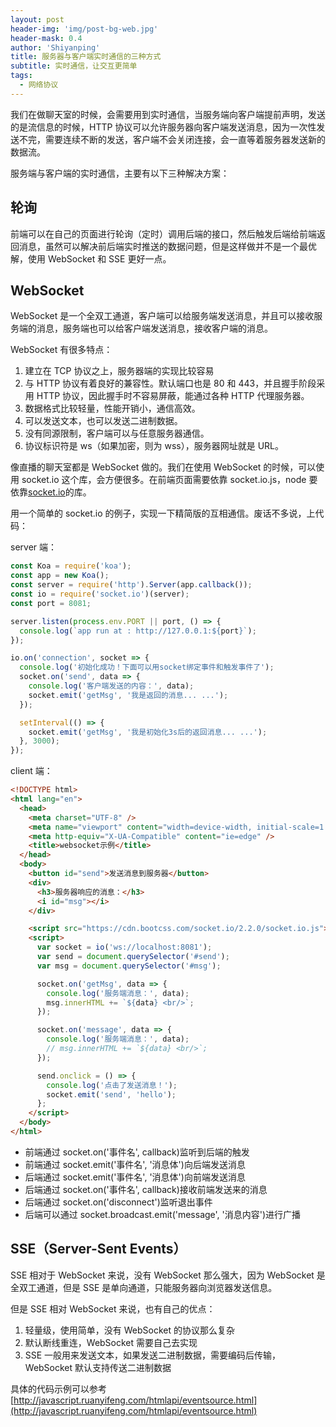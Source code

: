 ```yaml
---
layout: post
header-img: 'img/post-bg-web.jpg'
header-mask: 0.4
author: 'Shiyanping'
title: 服务器与客户端实时通信的三种方式
subtitle: 实时通信，让交互更简单
tags:
  - 网络协议
---
```


我们在做聊天室的时候，会需要用到实时通信，当服务端向客户端提前声明，发送的是流信息的时候，HTTP 协议可以允许服务器向客户端发送消息，因为一次性发送不完，需要连续不断的发送，客户端不会关闭连接，会一直等着服务器发送新的数据流。

服务端与客户端的实时通信，主要有以下三种解决方案：

## 轮询

前端可以在自己的页面进行轮询（定时）调用后端的接口，然后触发后端给前端返回消息，虽然可以解决前后端实时推送的数据问题，但是这样做并不是一个最优解，使用 WebSocket 和 SSE 更好一点。

## WebSocket

WebSocket 是一个全双工通道，客户端可以给服务端发送消息，并且可以接收服务端的消息，服务端也可以给客户端发送消息，接收客户端的消息。

WebSocket 有很多特点：

1. 建立在 TCP 协议之上，服务器端的实现比较容易
2. 与 HTTP 协议有着良好的兼容性。默认端口也是 80 和 443，并且握手阶段采用 HTTP 协议，因此握手时不容易屏蔽，能通过各种 HTTP 代理服务器。
3. 数据格式比较轻量，性能开销小，通信高效。
4. 可以发送文本，也可以发送二进制数据。
5. 没有同源限制，客户端可以与任意服务器通信。
6. 协议标识符是 ws（如果加密，则为 wss），服务器网址就是 URL。

像直播的聊天室都是 WebSocket 做的。我们在使用 WebSocket 的时候，可以使用 socket.io 这个库，会方便很多。在前端页面需要依靠 socket.io.js，node 要依靠[socket.io](https://socket.io/)的库。

用一个简单的 socket.io 的例子，实现一下精简版的互相通信。废话不多说，上代码：

server 端：

```js
const Koa = require('koa');
const app = new Koa();
const server = require('http').Server(app.callback());
const io = require('socket.io')(server);
const port = 8081;

server.listen(process.env.PORT || port, () => {
  console.log(`app run at : http://127.0.0.1:${port}`);
});

io.on('connection', socket => {
  console.log('初始化成功！下面可以用socket绑定事件和触发事件了');
  socket.on('send', data => {
    console.log('客户端发送的内容：', data);
    socket.emit('getMsg', '我是返回的消息... ...');
  });

  setInterval(() => {
    socket.emit('getMsg', '我是初始化3s后的返回消息... ...');
  }, 3000);
});
```

client 端：

```html
<!DOCTYPE html>
<html lang="en">
  <head>
    <meta charset="UTF-8" />
    <meta name="viewport" content="width=device-width, initial-scale=1.0" />
    <meta http-equiv="X-UA-Compatible" content="ie=edge" />
    <title>websocket示例</title>
  </head>
  <body>
    <button id="send">发送消息到服务器</button>
    <div>
      <h3>服务器响应的消息：</h3>
      <i id="msg"></i>
    </div>

    <script src="https://cdn.bootcss.com/socket.io/2.2.0/socket.io.js"></script>
    <script>
      var socket = io('ws://localhost:8081');
      var send = document.querySelector('#send');
      var msg = document.querySelector('#msg');

      socket.on('getMsg', data => {
        console.log('服务端消息：', data);
        msg.innerHTML += `${data} <br/>`;
      });

      socket.on('message', data => {
        console.log('服务端消息：', data);
        // msg.innerHTML += `${data} <br/>`;
      });

      send.onclick = () => {
        console.log('点击了发送消息！');
        socket.emit('send', 'hello');
      };
    </script>
  </body>
</html>
```

- 前端通过 socket.on('事件名', callback)监听到后端的触发
- 前端通过 socket.emit('事件名', '消息体')向后端发送消息
- 后端通过 socket.emit('事件名', '消息体')向前端发送消息
- 后端通过 socket.on('事件名', callback)接收前端发送来的消息
- 后端通过 socket.on('disconnect')监听退出事件
- 后端可以通过 socket.broadcast.emit('message', '消息内容')进行广播

## SSE（Server-Sent Events）

SSE 相对于 WebSocket 来说，没有 WebSocket 那么强大，因为 WebSocket 是全双工通道，但是 SSE 是单向通道，只能服务器向浏览器发送信息。

但是 SSE 相对 WebSocket 来说，也有自己的优点：

1. 轻量级，使用简单，没有 WebSocket 的协议那么复杂
2. 默认断线重连，WebSocket 需要自己去实现
3. SSE 一般用来发送文本，如果发送二进制数据，需要编码后传输，WebSocket 默认支持传送二进制数据

具体的代码示例可以参考 [http://javascript.ruanyifeng.com/htmlapi/eventsource.html](http://javascript.ruanyifeng.com/htmlapi/eventsource.html)
